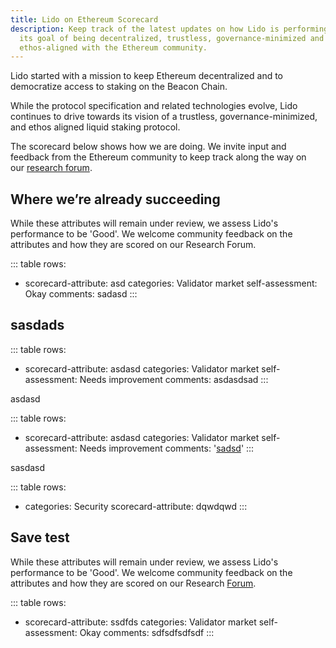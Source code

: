 ```yaml
---
title: Lido on Ethereum Scorecard
description: Keep track of the latest updates on how Lido is performing against
  its goal of being decentralized, trustless, governance-minimized and
  ethos-aligned with the Ethereum community.
---
```

Lido started with a mission to keep Ethereum decentralized and to democratize access to staking on the Beacon Chain.

While the protocol specification and related technologies evolve, Lido continues to drive towards its vision of a trustless, governance-minimized, and ethos aligned liquid staking protocol.

The scorecard below shows how we are doing. We invite input and feedback from the Ethereum community to keep track along the way on our [research forum](https://research.lido.fi/). 

## Where we’re already succeeding

While these attributes will remain under review, we assess Lido's performance to be 'Good'. We welcome community feedback on the attributes and how they are scored on our Research Forum.

::: table
rows:
  - scorecard-attribute: asd
    categories: Validator market
    self-assessment: Okay
    comments: sadasd
:::

## sasdads

::: table
rows:
  - scorecard-attribute: asdasd
    categories: Validator market
    self-assessment: Needs improvement
    comments: asdasdsad
:::

asdasd

::: table
rows:
  - scorecard-attribute: asdasd
    categories: Validator market
    self-assessment: Needs improvement
    comments: '[sadsd](https://www.google.com/)'
:::

sasdasd

::: table
rows:
  - categories: Security
    scorecard-attribute: dqwdqwd
:::

## Save test

While these attributes will remain under review, we assess Lido's performance to be 'Good'. We welcome community feedback on the attributes and how they are scored on our Research [Forum](https://www.google.com/).

::: table
rows:
  - scorecard-attribute: ssdfds
    categories: Validator market
    self-assessment: Okay
    comments: sdfsdfsdfsdf
:::